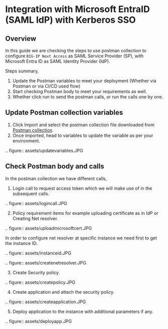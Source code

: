 # Integration with Microsoft EntraID (SAML IdP) with Kerberos SSO 

## Overview

In this guide we are checking the steps to use postman collection to configure `BIG-IP Next Access` as SAML Service Provider (SP), with Microsoft Entra ID as SAML Identity Provider (IdP). 

Steps summary, 

1. Update the Postman variables to meet your deployment (Whether via Postman or via CI/CD used flow)
2. Start checking Postman body to meet your requirements as well. 
3. Whether click run to send the postman calls, or run the calls one by one. 


## Update Postman collection variables 

1. Click Import and select the postman collection file downloaded from [Postman collection](https://github.com/f5devcentral/bigip_automation_examples/tree/access-May-1/bigip/bigip_next/next_access/postman_collections). 
2. Once imported, head to variables to update the variable as per your environment. 

.. figure:: assets/updatevariables.JPG


## Check Postman body and calls

In the postman collection we have different calls, 

1. Login call to request access token which we will make use of in the subsequent calls. 

.. figure:: assets/logincall.JPG

2. Policy requirement items for example uploading certificate as in IdP or Creating Net resolver. 

.. figure:: assets/uploadmicrosoftcert.JPG

In order to configure net resolver at specific instance we need first to get the instance ID. 

.. figure:: assets/instanceid.JPG

.. figure:: assets/createnetresolver.JPG

3. Create Security policy. 

.. figure:: assets/createpolicy.JPG

4. Create application and attach the security policy. 

.. figure:: assets/createapplication.JPG

5. Deploy application to the instance with additional parameters if any. 

.. figure:: assets/deployapp.JPG
